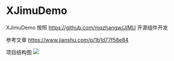 # XJimuDemo
XJimuDemo 按照 https://github.com/mqzhangw/JIMU 开源组件开发

参考文章
https://www.jianshu.com/p/1b1d77f58e84


项目结构图
![](https://github.com/zhxhcoder/XJimuDemo/blob/master/screenshots/xjimudemo.png)
